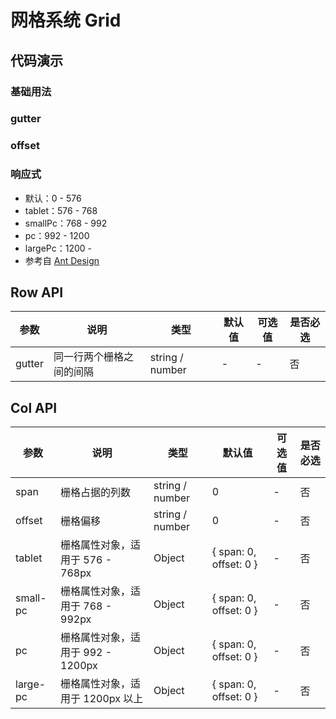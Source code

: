 # 网格系统 Grid

## 代码演示

### 基础用法

<ClientOnly>
  <demo-grid-1 />
</ClientOnly>

### gutter

<ClientOnly>
  <demo-grid-2 />
</ClientOnly>

### offset

<ClientOnly>
  <demo-grid-3 />
</ClientOnly>

### 响应式

- 默认：0 - 576
- tablet：576 - 768
- smallPc：768 - 992
- pc：992 - 1200
- largePc：1200 -
- 参考自 [Ant Design](https://ant.design/components/grid-cn/#Col)

<ClientOnly>
  <demo-grid-4 />
</ClientOnly>

## Row API

| 参数   | 说明                     | 类型            | 默认值 | 可选值 | 是否必选 |
| ------ | ------------------------ | --------------- | ------ | ------ | -------- |
| gutter | 同一行两个栅格之间的间隔 | string / number | -      | -      | 否       |

## Col API

| 参数     | 说明                              | 类型            | 默认值                 | 可选值 | 是否必选 |
| -------- | --------------------------------- | --------------- | ---------------------- | ------ | -------- |
| span     | 栅格占据的列数                    | string / number | 0                      | -      | 否       |
| offset   | 栅格偏移                          | string / number | 0                      | -      | 否       |
| tablet   | 栅格属性对象，适用于 576 - 768px  | Object          | { span: 0, offset: 0 } | -      | 否       |
| small-pc | 栅格属性对象，适用于 768 - 992px  | Object          | { span: 0, offset: 0 } | -      | 否       |
| pc       | 栅格属性对象，适用于 992 - 1200px | Object          | { span: 0, offset: 0 } | -      | 否       |
| large-pc | 栅格属性对象，适用于 1200px 以上  | Object          | { span: 0, offset: 0 } | -      | 否       |
